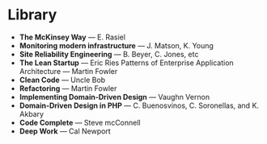 # Library

- **The McKinsey Way** — E. Rasiel
- **Monitoring modern infrastructure** — J. Matson, K. Young
- **Site Reliability Engineering** — B. Beyer, C. Jones, etc
- **The Lean Startup** — Eric Ries Patterns of Enterprise Application Architecture — Martin Fowler
- **Clean Code** — Uncle Bob
- **Refactoring** — Martin Fowler
- **Implementing Domain-Driven Design** — Vaughn Vernon
- **Domain-Driven Design in PHP** — C. Buenosvinos, C. Soronellas, and K. Akbary
- **Code Complete** — Steve mcConnell
- **Deep Work** — Cal Newport
